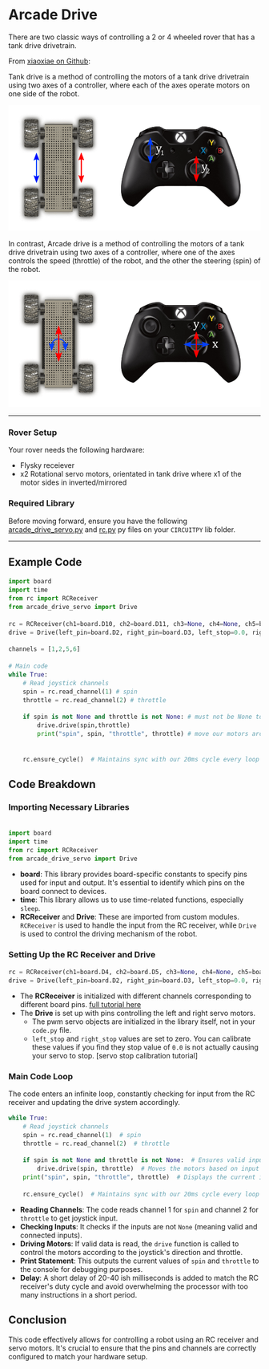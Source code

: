# Arcade Drive 

There are two classic ways of controlling a 2 or 4 wheeled rover that has a tank drive drivetrain. 

From [xiaoxiae on Github](https://xiaoxiae.github.io/Robotics-Simplified-Website/drivetrain-control/tank-drive/):

Tank drive is a method of controlling the motors of a tank drive drivetrain using two axes of a controller, where each of the axes operate motors on one side of the robot. 

![tank](tank-drive.png)

In contrast, Arcade drive is a method of controlling the motors of a tank drive drivetrain using two axes of a controller, where one of the axes controls the speed (throttle) of the robot, and the other the steering (spin) of the robot.

![arcade](arcade-drive.png)

---

### Rover Setup
Your rover needs the following hardware:
- Flysky receiever
- x2 Rotational servo motors, orientated in tank drive where x1 of the motor sides in inverted/mirrored

### Required Library

Before moving forward, ensure you have the following [arcade_drive_servo.py](arcade_drive_servo.py) and [rc.py](../rc_module/rc.py) py files on your `CIRCUITPY` lib folder.

---

## Example Code

```python
import board
import time
from rc import RCReceiver
from arcade_drive_servo import Drive

rc = RCReceiver(ch1=board.D10, ch2=board.D11, ch3=None, ch4=None, ch5=board.D12, ch6=board.D13)
drive = Drive(left_pin=board.D2, right_pin=board.D3, left_stop=0.0, right_stop=0.0)

channels = [1,2,5,6]

# Main code
while True:
    # Read joystick channels
    spin = rc.read_channel(1) # spin
    throttle = rc.read_channel(2) # throttle

    if spin is not None and throttle is not None: # must not be None to do something with the output
        drive.drive(spin,throttle)
        print("spin", spin, "throttle", throttle) # move our motors arcade drive style


    rc.ensure_cycle()  # Maintains sync with our 20ms cycle every loop iteration

```

## Code Breakdown

### Importing Necessary Libraries

```python

import board
import time
from rc import RCReceiver
from arcade_drive_servo import Drive
```

- **board**: This library provides board-specific constants to specify pins used for input and output. It's essential to identify which pins on the board connect to devices.
- **time**: This library allows us to use time-related functions, especially `sleep`.
- **RCReceiver** and **Drive**: These are imported from custom modules. `RCReceiver` is used to handle the input from the RC receiver, while `Drive` is used to control the driving mechanism of the robot.

### Setting Up the RC Receiver and Drive

```python
rc = RCReceiver(ch1=board.D4, ch2=board.D5, ch3=None, ch4=None, ch5=board.D6, ch6=board.D7)
drive = Drive(left_pin=board.D2, right_pin=board.D3, left_stop=0.0, right_stop=0.0)
```

- The **RCReceiver** is initialized with different channels corresponding to different board pins. [full tutorial here](../learning_modules/Fly_sky_learning.md)
- The **Drive** is set up with pins controlling the left and right servo motors. 
    - The pwm servo objects are initialized in the library itself, not in your `code.py` file. 
    - `left_stop` and `right_stop` values are set to zero. You can calibrate these values if you find they stop value of `0.0` is not actually causing your servo to stop. [servo stop calibration tutorial]

### Main Code Loop

The code enters an infinite loop, constantly checking for input from the RC receiver and updating the drive system accordingly.

```python
while True:
    # Read joystick channels
    spin = rc.read_channel(1)  # spin
    throttle = rc.read_channel(2)  # throttle

    if spin is not None and throttle is not None:  # Ensures valid input
        drive.drive(spin, throttle)  # Moves the motors based on input
    print("spin", spin, "throttle", throttle)  # Displays the current input values

    rc.ensure_cycle()  # Maintains sync with our 20ms cycle every loop iteration
```

- **Reading Channels**: The code reads channel 1 for `spin` and channel 2 for `throttle` to get joystick input.
- **Checking Inputs**: It checks if the inputs are not `None` (meaning valid and connected inputs).
- **Driving Motors**: If valid data is read, the `drive` function is called to control the motors according to the joystick's direction and throttle.
- **Print Statement**: This outputs the current values of `spin` and `throttle` to the console for debugging purposes.
- **Delay**: A short delay of 20-40 ish milliseconds is added to match the RC receiver's duty cycle and avoid overwhelming the processor with too many instructions in a short period.

## Conclusion

This code effectively allows for controlling a robot using an RC receiver and servo motors. It's crucial to ensure that the pins and channels are correctly configured to match your hardware setup.
